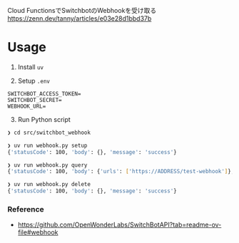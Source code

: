 Cloud FunctionsでSwitchbotのWebhookを受け取る
https://zenn.dev/tanny/articles/e03e28d1bbd37b

# Usage

1. Install `uv`

2. Setup `.env`
```
SWITCHBOT_ACCESS_TOKEN=
SWITCHBOT_SECRET=
WEBHOOK_URL=
```

3. Run Python script

```sh
❯ cd src/switchbot_webhook                                               

❯ uv run webhook.py setup                                                 
{'statusCode': 100, 'body': {}, 'message': 'success'}

❯ uv run webhook.py query                                                 
{'statusCode': 100, 'body': {'urls': ['https://ADDRESS/test-webhook']}, 'message': 'success'}

❯ uv run webhook.py delete                                                
{'statusCode': 100, 'body': {}, 'message': 'success'}
```

### Reference
- https://github.com/OpenWonderLabs/SwitchBotAPI?tab=readme-ov-file#webhook